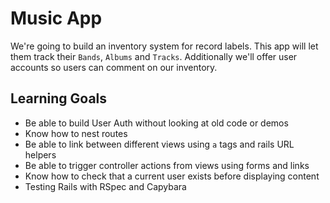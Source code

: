 # Music App

We're going to build an inventory system for record labels. This app will let them track their `Bands`, `Albums` and `Tracks`. Additionally we'll offer user accounts so users can comment on our inventory.

## Learning Goals

- Be able to build User Auth without looking at old code or demos
- Know how to nest routes
- Be able to link between different views using `a` tags and rails URL helpers
- Be able to trigger controller actions from views using forms and links
- Know how to check that a current user exists before displaying content
- Testing Rails with RSpec and Capybara
